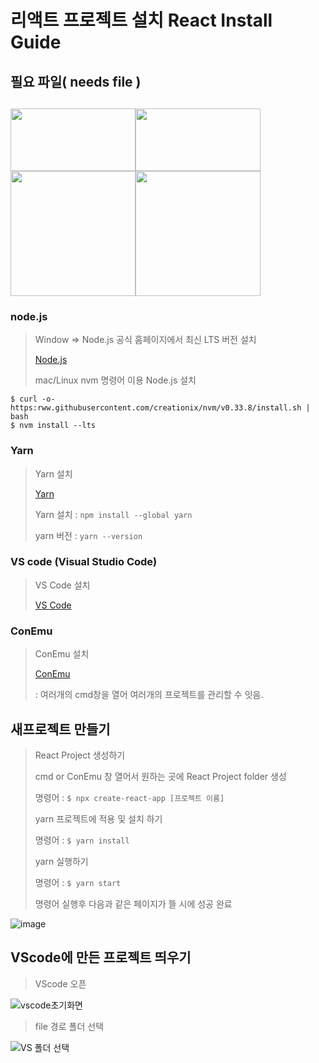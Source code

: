 # 리액트 프로젝트 설치  React Install Guide

## 필요 파일( needs file )


<img src="https://user-images.githubusercontent.com/80079066/119083438-e4893980-ba3a-11eb-8694-6ded536f676d.png" width="200px" height="100px"><img src="https://user-images.githubusercontent.com/80079066/119083443-e5ba6680-ba3a-11eb-9f40-7153d8ed00ba.png" width="200px" height="100px"><img src="https://user-images.githubusercontent.com/80079066/119083442-e5ba6680-ba3a-11eb-9b9a-1a4b97252848.png" width="200px" hegiht="100px"><img src="https://user-images.githubusercontent.com/80079066/119083440-e521d000-ba3a-11eb-82e8-2074b9966ea9.png" width="200px" hegiht="100px">
-------------------------------------------------------------------------------------------


### node.js 


> Window => Node.js 공식 홈페이지에서 최신 LTS 버전 설치
>
> [Node.js](https://nodejs.org/en/) 
> 
> mac/Linux nvm 명령어 이용 Node.js 설치 

```
$ curl -o- https:rww.githubusercontent.com/creationix/nvm/v0.33.8/install.sh | bash 
$ nvm install --lts 
```

### Yarn


> Yarn 설치
>
> [Yarn](https://classic.yarnpkg.com/en/docs/install#windows-stable)
>
> Yarn 설치 
> : `npm install --global yarn`
>
> yarn 버전
> : `yarn --version`
 
### VS code (Visual Studio Code)


> VS Code 설치
> 
> [VS Code](https://code.visualstudio.com/)
 
### ConEmu 

>ConEmu 설치
>
>[ConEmu](https://conemu.github.io/)
>
>: 여러개의 cmd창을 열어 여러개의 프로젝트를 관리할 수 잇음.
 
## 새프로젝트 만들기
 
> React Project 생성하기
>
> cmd or ConEmu 창 열어서 원하는 곳에 React Project folder 생성
> 
> 명령어 : ` $ npx create-react-app [프로젝트 이름] `
>
> yarn 프로젝트에 적용 및 설치 하기
> 
> 명령어 : ` $ yarn install `
>
> yarn 실행하기
> 
> 명령어 : ` $ yarn start `
>
> 명령어 실행후 다음과 같은 페이지가 뜰 시에 성공 완료

![image](https://user-images.githubusercontent.com/80079066/119085308-7b0b2a00-ba3e-11eb-9afd-450b81c03c88.png)

## VScode에 만든 프로젝트 띄우기

> VScode 오픈

![vscode초기화면](https://user-images.githubusercontent.com/80079066/119086509-85c6be80-ba40-11eb-8ace-333cdcdb6ecd.png)

> file 경로 폴더 선택

![VS 폴더 선택](https://user-images.githubusercontent.com/80079066/119086513-86f7eb80-ba40-11eb-80ee-79f6763151ab.png)

> 


